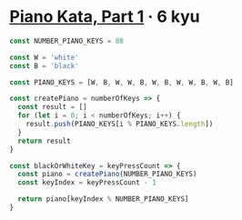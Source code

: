 # [Piano Kata, Part 1](https://www.codewars.com/kata/589273272fab865136000108) · 6 kyu

```javascript
const NUMBER_PIANO_KEYS = 88

const W = 'white'
const B = 'black'

const PIANO_KEYS = [W, B, W, W, B, W, B, W, W, B, W, B]

const createPiano = numberOfKeys => {
  const result = []
  for (let i = 0; i < numberOfKeys; i++) {
    result.push(PIANO_KEYS[i % PIANO_KEYS.length])
  }
  return result
}

const blackOrWhiteKey = keyPressCount => {
  const piano = createPiano(NUMBER_PIANO_KEYS)
  const keyIndex = keyPressCount - 1

  return piano[keyIndex % NUMBER_PIANO_KEYS]
}
```
